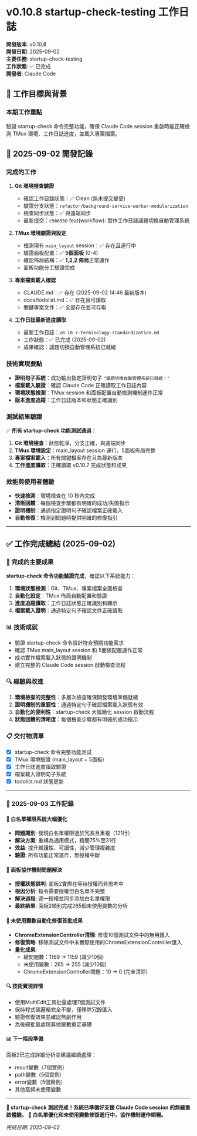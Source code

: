 # v0.10.8 startup-check-testing 工作日誌

**開發版本**: v0.10.8  
**開發日期**: 2025-09-02  
**主要任務**: startup-check-testing  
**工作狀態**: ✅ 已完成  
**開發者**: Claude Code

## 🎯 工作目標與背景

### 本期工作重點

驗證 startup-check 命令完整功能，確保 Claude Code session 重啟時能正確檢測 TMux 環境、工作日誌進度，並載入專案檔案。

## 📅 2025-09-02 開發記錄

### 完成的工作

1. **Git 環境檢查驗證**
   - 確認工作目錄狀態：✅ Clean (無未提交變更)
   - 驗證分支狀態：`refactor/background-service-worker-modularization`
   - 檢查同步狀態：✅ 與遠端同步
   - 最新提交：`c566550` feat(workflow): 實作工作日誌議題切換自動管理系統

2. **TMux 環境驗證與設定**
   - 檢測現有 `main_layout` session：✅ 存在且運行中
   - 驗證面板配置：✅ **5個面板** (0-4)
   - 確認佈局結構：✅ **1,2,2 佈局**正常運作
   - 面板功能分工驗證完成

3. **專案檔案載入確認**  
   - CLAUDE.md：✅ 存在 (2025-09-02 14:46 最新版本)
   - docs/todolist.md：✅ 存在且可讀取
   - 關鍵專案文件：✅ 全部存在並可存取

4. **工作日誌最新進度讀取**
   - 最新工作日誌：`v0.10.7-terminology-standardization.md`
   - 工作狀態：✅ 已完成 (2025-09-02)
   - 成果確認：議題切換自動管理系統已就緒

### 技術實現要點

- **證明句子系統**：成功輸出指定證明句子 `"議題切換自動管理系統已就緒！"`
- **檔案載入驗證**：確認 Claude Code 正確讀取工作日誌內容
- **環境狀態檢測**：TMux session 和面板配置自動檢測機制運作正常
- **版本進度追蹤**：工作日誌版本和狀態正確識別

### 測試結果驗證

✅ **所有 startup-check 功能測試通過**：
1. **Git 環境檢查**：狀態乾淨，分支正確，與遠端同步
2. **TMux 環境設定**：main_layout session 運行，5面板佈局完整
3. **專案檔案載入**：所有關鍵檔案存在且為最新版本
4. **工作進度讀取**：正確讀取 v0.10.7 完成狀態和成果

### 效能與使用者體驗

- **快速檢測**：環境檢查在 10 秒內完成
- **清晰回饋**：每個檢查步驟都有明確的成功/失敗指示
- **證明機制**：通過指定證明句子確認檔案正確載入
- **自動修復**：檢測到問題時提供明確的修復指引

---

## ✅ 工作完成總結 (2025-09-02)

### 🎯 完成的主要成果

**startup-check 命令功能驗證完成**，確認以下系統能力：
1. **環境狀態檢測**：Git、TMux、專案檔案全面檢查
2. **自動化設定**：TMux 佈局自動配置和驗證
3. **進度追蹤讀取**：工作日誌狀態正確識別和顯示
4. **檔案載入證明**：通過特定句子確認文件正確讀取

### 📊 技術成就

- 驗證 startup-check 命令設計符合預期功能需求
- 確認 TMux main_layout session 和 5面板配置運作正常
- 成功實作檔案載入狀態的證明機制
- 建立完整的 Claude Code session 啟動檢查流程

### 🔍 經驗與改進

1. **環境檢查的完整性**：多層次檢查確保開發環境準備就緒
2. **證明機制的重要性**：通過特定句子確認檔案載入狀態有效
3. **自動化的便利性**：startup-check 大幅簡化 session 啟動流程
4. **狀態回饋的清晰度**：每個檢查步驟都有明確的成功指示

### 📋 交付物清單

- [x] startup-check 命令完整功能測試
- [x] TMux 環境驗證 (main_layout + 5面板)
- [x] 工作日誌進度讀取驗證
- [x] 檔案載入證明句子系統
- [x] todolist.md 狀態更新

---

### 📅 2025-09-03 工作記錄

#### 🔧 白名單權限系統大幅優化
- **問題識別**: 發現白名單權限過於冗長且重複（121行）
- **解決方案**: 重構為通用模式，精簡75%至31行
- **效益**: 提升維護性、可讀性，減少管理複雜度
- **驗證**: 所有功能正常運作，無授權中斷

#### 🤖 面板協作機制問題解決
- **授權狀態誤判**: 面板2實際在等待授權而非思考中
- **根因分析**: 指令需要授權但白名單不完整
- **解決過程**: 逐一授權並同步添加白名單權限
- **最終結果**: 面板2順利完成265個未使用變數的分析

#### 🎯 未使用變數自動化修復首批成果
- **ChromeExtensionController清理**: 修復10個測試文件中的無用匯入
- **修復策略**: 移除測試文件中未實際使用的ChromeExtensionController匯入
- **量化成果**: 
  - 總問題數：1169 → 1159 (減少10個)
  - 未使用變數：265 → 255 (減少10個)
  - ChromeExtensionController問題：10 → 0 (完全清除)

#### 🔍 技術實現詳情
- 使用MultiEdit工具批量處理7個測試文件
- 保持程式碼邏輯完全不變，僅移除冗餘匯入
- 驗證修復效果並確認無副作用
- 為後續批量處理其他變數奠定基礎

#### 📊 下一階段準備
面板2已完成詳細分析並建議繼續處理：
- result變數（7個實例）
- path變數（5個實例） 
- error變數（5個實例）
- 其他高頻未使用變數

---

**🏁 startup-check 測試完成！系統已準備好支援 Claude Code session 的無縫重啟體驗。**
**🔧 白名單優化和未使用變數修復進行中，協作機制運作順暢。**

*完成日期: 2025-09-02*